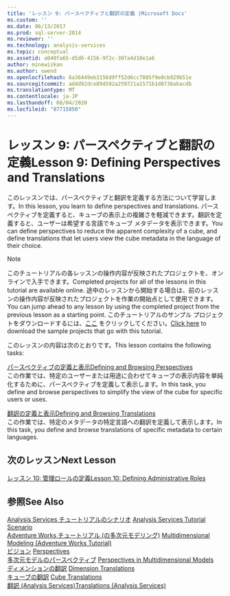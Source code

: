 ```yaml
---
title: 'レッスン 9: パースペクティブと翻訳の定義 |Microsoft Docs'
ms.custom: ''
ms.date: 06/13/2017
ms.prod: sql-server-2014
ms.reviewer: ''
ms.technology: analysis-services
ms.topic: conceptual
ms.assetid: a040fa65-d5d6-4156-9f2c-307a4d18e1a6
author: minewiskan
ms.author: owend
ms.openlocfilehash: 6a36449eb3156d9ff52d6cc7085f9e0cb929b51e
ms.sourcegitcommit: ad4d92dce894592a259721a1571b1d8736abacdb
ms.translationtype: MT
ms.contentlocale: ja-JP
ms.lasthandoff: 08/04/2020
ms.locfileid: "87715850"
---
```

# <a name="lesson-9-defining-perspectives-and-translations"></a><span data-ttu-id="99529-102">レッスン 9: パースペクティブと翻訳の定義</span><span class="sxs-lookup"><span data-stu-id="99529-102">Lesson 9: Defining Perspectives and Translations</span></span>
  <span data-ttu-id="99529-103">このレッスンでは、パースペクティブと翻訳を定義する方法について学習します。</span><span class="sxs-lookup"><span data-stu-id="99529-103">In this lesson, you learn to define perspectives and translations.</span></span> <span data-ttu-id="99529-104">パースペクティブを定義すると、キューブの表示上の複雑さを軽減できます。翻訳を定義すると、ユーザーは希望する言語でキューブ メタデータを表示できます。</span><span class="sxs-lookup"><span data-stu-id="99529-104">You can define perspectives to reduce the apparent complexity of a cube, and define translations that let users view the cube metadata in the language of their choice.</span></span>  
  
> [!NOTE]  
>  <span data-ttu-id="99529-105">このチュートリアルの各レッスンの操作内容が反映されたプロジェクトを、オンラインで入手できます。</span><span class="sxs-lookup"><span data-stu-id="99529-105">Completed projects for all of the lessons in this tutorial are available online.</span></span> <span data-ttu-id="99529-106">途中のレッスンから開始する場合は、前のレッスンの操作内容が反映されたプロジェクトを作業の開始点として使用できます。</span><span class="sxs-lookup"><span data-stu-id="99529-106">You can jump ahead to any lesson by using the completed project from the previous lesson as a starting point.</span></span> <span data-ttu-id="99529-107">このチュートリアルのサンプル プロジェクトをダウンロードするには、[ここ](https://go.microsoft.com/fwlink/?LinkID=221866) をクリックしてください。</span><span class="sxs-lookup"><span data-stu-id="99529-107">[Click here](https://go.microsoft.com/fwlink/?LinkID=221866) to download the sample projects that go with this tutorial.</span></span>  
  
 <span data-ttu-id="99529-108">このレッスンの内容は次のとおりです。</span><span class="sxs-lookup"><span data-stu-id="99529-108">This lesson contains the following tasks:</span></span>  
  
 [<span data-ttu-id="99529-109">パースペクティブの定義と表示</span><span class="sxs-lookup"><span data-stu-id="99529-109">Defining and Browsing Perspectives</span></span>](multidimensional-models-olap-logical-cube-objects/perspectives.md)  
 <span data-ttu-id="99529-110">この作業では、特定のユーザーまたは用途に合わせてキューブの表示内容を単純化するために、パースペクティブを定義して表示します。</span><span class="sxs-lookup"><span data-stu-id="99529-110">In this task, you define and browse perspectives to simplify the view of the cube for specific users or uses.</span></span>  
  
 [<span data-ttu-id="99529-111">翻訳の定義と表示</span><span class="sxs-lookup"><span data-stu-id="99529-111">Defining and Browsing Translations</span></span>](lesson-9-2-defining-and-browsing-translations.md)  
 <span data-ttu-id="99529-112">この作業では、特定のメタデータの特定言語への翻訳を定義して表示します。</span><span class="sxs-lookup"><span data-stu-id="99529-112">In this task, you define and browse translations of specific metadata to certain languages.</span></span>  
  
## <a name="next-lesson"></a><span data-ttu-id="99529-113">次のレッスン</span><span class="sxs-lookup"><span data-stu-id="99529-113">Next Lesson</span></span>  
 [<span data-ttu-id="99529-114">レッスン 10: 管理ロールの定義</span><span class="sxs-lookup"><span data-stu-id="99529-114">Lesson 10: Defining Administrative Roles</span></span>](lesson-10-defining-administrative-roles.md)  
  
## <a name="see-also"></a><span data-ttu-id="99529-115">参照</span><span class="sxs-lookup"><span data-stu-id="99529-115">See Also</span></span>  
 <span data-ttu-id="99529-116">[Analysis Services チュートリアルのシナリオ](analysis-services-tutorial-scenario.md) </span><span class="sxs-lookup"><span data-stu-id="99529-116">[Analysis Services Tutorial Scenario](analysis-services-tutorial-scenario.md) </span></span>  
 <span data-ttu-id="99529-117">[Adventure Works チュートリアル &#40;の多次元モデリング&#41;](multidimensional-modeling-adventure-works-tutorial.md) </span><span class="sxs-lookup"><span data-stu-id="99529-117">[Multidimensional Modeling &#40;Adventure Works Tutorial&#41;](multidimensional-modeling-adventure-works-tutorial.md) </span></span>  
 <span data-ttu-id="99529-118">[ビジョン](https://docs.microsoft.com/analysis-services/multidimensional-models-olap-logical-cube-objects/perspectives) </span><span class="sxs-lookup"><span data-stu-id="99529-118">[Perspectives](https://docs.microsoft.com/analysis-services/multidimensional-models-olap-logical-cube-objects/perspectives) </span></span>  
 <span data-ttu-id="99529-119">[多次元モデルのパースペクティブ](multidimensional-models/perspectives-in-multidimensional-models.md) </span><span class="sxs-lookup"><span data-stu-id="99529-119">[Perspectives in Multidimensional Models](multidimensional-models/perspectives-in-multidimensional-models.md) </span></span>  
 <span data-ttu-id="99529-120">[ディメンションの翻訳](multidimensional-models-olap-logical-dimension-objects/dimension-translations.md) </span><span class="sxs-lookup"><span data-stu-id="99529-120">[Dimension Translations](multidimensional-models-olap-logical-dimension-objects/dimension-translations.md) </span></span>  
 <span data-ttu-id="99529-121">[キューブの翻訳](multidimensional-models-olap-logical-cube-objects/cube-translations.md) </span><span class="sxs-lookup"><span data-stu-id="99529-121">[Cube Translations](multidimensional-models-olap-logical-cube-objects/cube-translations.md) </span></span>  
 [<span data-ttu-id="99529-122">翻訳 &#40;Analysis Services&#41;</span><span class="sxs-lookup"><span data-stu-id="99529-122">Translations &#40;Analysis Services&#41;</span></span>](translations-analysis-services.md)  
  
  
